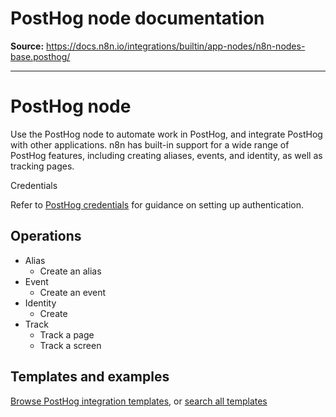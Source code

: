 # PostHog node documentation

**Source:** https://docs.n8n.io/integrations/builtin/app-nodes/n8n-nodes-base.posthog/

---

# PostHog node

Use the PostHog node to automate work in PostHog, and integrate PostHog with other applications. n8n has built-in support for a wide range of PostHog features, including creating aliases, events, and identity, as well as tracking pages.

Credentials

Refer to [PostHog credentials](../../credentials/posthog/) for guidance on setting up authentication.

## Operations

- Alias
  - Create an alias
- Event
  - Create an event
- Identity
  - Create
- Track
  - Track a page
  - Track a screen

## Templates and examples

[Browse PostHog integration templates](https://n8n.io/integrations/posthog/), or [search all templates](https://n8n.io/workflows/)
